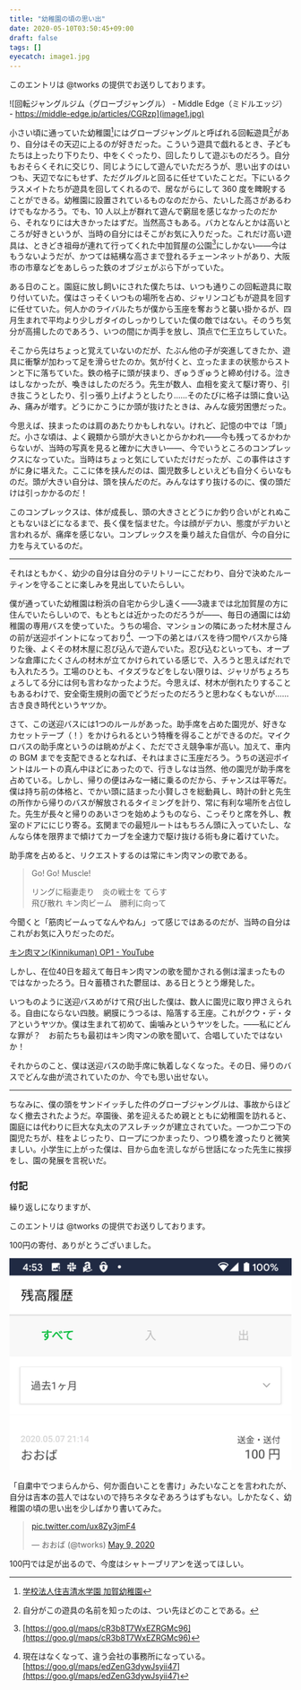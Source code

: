 ```yaml
---
title: "幼稚園の頃の思い出"
date: 2020-05-10T03:50:45+09:00
draft: false
tags: []
eyecatch: image1.jpg
---
```

<div class="alert alert-info" role="alert">
このエントリは @tworks の提供でお送りしております。
</div>

![回転ジャングルジム（グローブジャングル） - Middle Edge（ミドルエッジ） - https://middle-edge.jp/articles/CGRzp](image1.jpg)

小さい頃に通っていた幼稚園[^1]にはグローブジャングルと呼ばれる回転遊具[^2]があり、自分はその天辺に上るのが好きだった。こういう遊具で戯れるとき、子どもたちは上ったり下りたり、中をくぐったり、回したりして遊ぶものだろう。自分もおそらくそれに交じり、同じようにして遊んでいただろうが、思い出すのはいつも、天辺でなにもせず、ただグルグルと回るに任せていたことだ。下にいるクラスメイトたちが遊具を回してくれるので、居ながらにして 360 度を睥睨することができる。幼稚園に設置されているものなのだから、たいした高さがあるわけでもなかろう。でも、10 人以上が群れて遊んで窮屈を感じなかったのだから、それなりには大きかったはずだ。当然高さもある。バカとなんとかは高いところが好きというが、当時の自分にはそこがお気に入りだった。これだけ高い遊具は、ときどき祖母が連れて行ってくれた中加賀屋の公園[^3]にしかない――今はもうないようだが、かつては結構な高さまで登れるチェーンネットがあり、大阪市の市章などをあしらった鉄のオブジェがぶら下がっていた。

[^1]: [学校法人住吉清水学園 加賀幼稚園](https://shimizu.ed.jp/kaga/)
[^2]: 自分がこの遊具の名前を知ったのは、つい先ほどのことである。
[^3]: [https://goo.gl/maps/cR3b8T7WxEZRGMc96](https://goo.gl/maps/cR3b8T7WxEZRGMc96)

ある日のこと。園庭に放し飼いにされた僕たちは、いつも通りこの回転遊具に取り付いていた。僕はさっそくいつもの場所を占め、ジャリンコどもが遊具を回すに任せていた。何人かのライバルたちが僕から玉座を奪おうと襲い掛かるが、四月生まれで平均より少しガタイのしっかりしていた僕の敵ではない。そのうち気分が高揚したのであろう、いつの間にか両手を放し、頂点で仁王立ちしていた。

そこから先はちょっと覚えていないのだが、たぶん他の子が突進してきたか、遊具に衝撃が加わって足を滑らせたのか。気が付くと、立ったままの状態からストンと下に落ちていた。鉄の格子に頭が挟まり、ぎゅうぎゅうと締め付ける。泣きはしなかったが、喚きはしたのだろう。先生が数人、血相を変えて駆け寄り、引き抜こうとしたり、引っ張り上げようとしたり……そのたびに格子は頭に食い込み、痛みが増す。どうにかこうにか頭が抜けたときは、みんな疲労困憊だった。

今思えば、挟まったのは肩のあたりかもしれない。けれど、記憶の中では「頭」だ。小さな頃は、よく親類から頭が大きいとからかわれ――今も残ってるかわからないが、当時の写真を見ると確かに大きい――、今でいうところのコンプレックスになっていた。当時はちょっと気にしていただけだったが、この事件はさすがに身に堪えた。ここに体を挟んだのは、園児数多しといえども自分くらいなものだ。頭が大きい自分は、頭を挟んだのだ。みんなはすり抜けるのに、僕の頭だけは引っかかるのだ！

このコンプレックスは、体が成長し、頭の大きさとどうにか釣り合いがとれぬこともないほどになるまで、長く僕を悩ませた。今は顔がデカい、態度がデカいと言われるが、痛痒を感じない。コンプレックスを乗り越えた自信が、今の自分に力を与えているのだ。

---

それはともかく、幼少の自分は自分のテリトリーにこだわり、自分で決めたルーティンを守ることに楽しみを見出していたらしい。

僕が通っていた幼稚園は粉浜の自宅から少し遠く――3歳までは北加賀屋の方に住んでいたらしいので、もともとは近かったのだろうが――、毎日の通園には幼稚園の専用バスを使っていた。うちの場合、マンションの隣にあった材木屋さんの前が送迎ポイントになっており[^4]、一つ下の弟とはバスを待つ間やバスから降りた後、よくその材木屋に忍び込んで遊んでいた。忍び込むといっても、オープンな倉庫にたくさんの材木が立てかけられている感じで、入ろうと思えばだれでも入れたろう。工場のひとも、イタズラなどをしない限りは、ジャリがちょろちょろしてる分には何も言わなかったようだ。今思えば、材木が倒れたりすることもあるわけで、安全衛生規則の面でどうだったのだろうと思わなくもないが……古き良き時代というヤツか。

[^4]: 現在はなくなって、違う会社の事務所になっている。[https://goo.gl/maps/edZenG3dywJsyii47](https://goo.gl/maps/edZenG3dywJsyii47)

さて、この送迎バスには1つのルールがあった。助手席を占めた園児が、好きなカセットテープ（！）をかけられるという特権を得ることができるのだ。マイクロバスの助手席というのは眺めがよく、ただでさえ競争率が高い。加えて、車内の BGM までを支配できるとなれば、それはまさに玉座だろう。うちの送迎ポイントはルートの真ん中ほどにあったので、行きしなは当然、他の園児が助手席を占めている。しかし、帰りの便はみな一緒に乗るのだから、チャンスは平等だ。僕は持ち前の体格と、でかい頭に詰まった小賢しさを総動員し、時計の針と先生の所作から帰りのバスが解放されるタイミングを計り、常に有利な場所を占位した。先生が長々と帰りのあいさつを始めようものなら、こっそりと席を外し、教室のドアににじり寄る。玄関までの最短ルートはもちろん頭に入っていたし、なんなら体を限界まで傾けてカーブを全速力で駆け抜ける術も身に着けていた。

助手席を占めると、リクエストするのは常にキン肉マンの歌である。

>   Go! Go! Muscle!  
>   
>   リングに稲妻走り　炎の戦士を てらす  
>   飛び散れ キン肉ビーム　勝利に向って

今聞くと「筋肉ビームってなんやねん」って感じではあるのだが、当時の自分はこれがお気に入りだったのだ。

[キン肉マン\(Kinnikuman\) OP1 \- YouTube](https://www.youtube.com/watch?v=gL5mctV7bhY#embed)

しかし、在位40日を超えて毎日キン肉マンの歌を聞かされる側は溜まったものではなかったろう。日々蓄積された鬱屈は、ある日とうとう爆発した。

いつものように送迎バスめがけて飛び出した僕は、数人に園児に取り押さえられる。自由にならない四肢。網膜にうつるは、陥落する王座。これがクウ・デ・タアというヤツか。僕は生まれて初めて、歯噛みというヤツをした。――私にどんな罪が？　お前たちも最初はキン肉マンの歌を聞いて、合唱していたではないか！

それからのこと、僕は送迎バスの助手席に執着しなくなった。その日、帰りのバスでどんな曲が流されていたのか、今でも思い出せない。

---

ちなみに、僕の頭をサンドイッチした件のグローブジャングルは、事故からほどなく撤去されたようだ。卒園後、弟を迎えるため親とともに幼稚園を訪れると、園庭には代わりに巨大な丸太のアスレチックが建立されていた。一つか二つ下の園児たちが、柱をよじったり、ロープにつかまったり、つり橋を渡ったりと微笑ましい。小学生に上がった僕は、目から血を流しながら世話になった先生に挨拶をし、園の発展を言祝いだ。

### 付記

繰り返しになりますが、

<div class="alert alert-info" role="alert">
このエントリは @tworks の提供でお送りしております。
</div>

100円の寄付、ありがとうございました。

![LINEPay に突如振り込まれる 100 円](image2.png)

「自粛中でつまらんから、何か面白いことを書け」みたいなことを言われたが、自分は吉本の芸人ではないので持ちネタなぞあろうはずもない。しかたなく、幼稚園の頃の思い出を少しばかり書いてみた。

<blockquote class="twitter-tweet"><p lang="und" dir="ltr"> <a href="https://t.co/ux8Zy3jmF4">pic.twitter.com/ux8Zy3jmF4</a></p>&mdash; おおば (@tworks) <a href="https://twitter.com/tworks/status/1259048253183520769?ref_src=twsrc%5Etfw">May 9, 2020</a></blockquote> <script async src="https://platform.twitter.com/widgets.js" charset="utf-8"></script>

100円では足が出るので、今度はシャトーブリアンを送ってほしい。